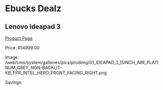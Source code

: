 
# Ebucks Dealz
## Lenovo Ideapad 3
[Product Page](https://www.ebucks.com/web/shop/productSelected.do?prodId=1233033651&catId=714946558)

Price: R14999.00

Image: /web/cms/system/galleries/pics/prodimg/01_IDEAPAD_3_15INCH_IMR_PLATINUM_GREY_NON-BACKLIT-KB_FPR_INTEL_HERO_FRONT_FACING_RIGHT.png

Savings: 


	